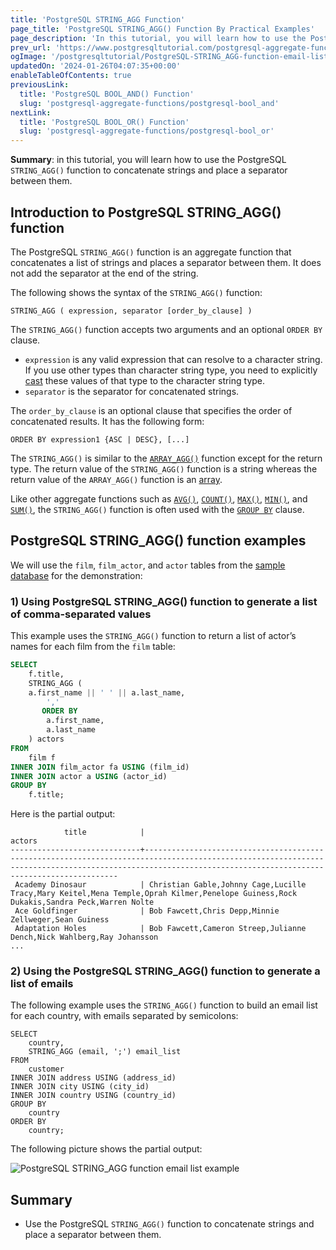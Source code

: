 ```yaml
---
title: 'PostgreSQL STRING_AGG Function'
page_title: 'PostgreSQL STRING_AGG() Function By Practical Examples'
page_description: 'In this tutorial, you will learn how to use the PostgreSQL STRING_AGG() function to concatenate strings and place a separator between them.'
prev_url: 'https://www.postgresqltutorial.com/postgresql-aggregate-functions/postgresql-string_agg-function/'
ogImage: '/postgresqltutorial/PostgreSQL-STRING_AGG-function-email-list-example.png'
updatedOn: '2024-01-26T04:07:35+00:00'
enableTableOfContents: true
previousLink:
  title: 'PostgreSQL BOOL_AND() Function'
  slug: 'postgresql-aggregate-functions/postgresql-bool_and'
nextLink:
  title: 'PostgreSQL BOOL_OR() Function'
  slug: 'postgresql-aggregate-functions/postgresql-bool_or'
---
```


**Summary**: in this tutorial, you will learn how to use the PostgreSQL `STRING_AGG()` function to concatenate strings and place a separator between them.

## Introduction to PostgreSQL STRING_AGG() function

The PostgreSQL `STRING_AGG()` function is an aggregate function that concatenates a list of strings and places a separator between them. It does not add the separator at the end of the string.

The following shows the syntax of the `STRING_AGG()` function:

```csssqlsql
STRING_AGG ( expression, separator [order_by_clause] )
```

The `STRING_AGG()` function accepts two arguments and an optional `ORDER BY` clause.

- `expression` is any valid expression that can resolve to a character string. If you use other types than character string type, you need to explicitly [cast](../postgresql-tutorial/postgresql-cast) these values of that type to the character string type.
- `separator` is the separator for concatenated strings.

The `order_by_clause` is an optional clause that specifies the order of concatenated results. It has the following form:

```
ORDER BY expression1 {ASC | DESC}, [...]
```

The `STRING_AGG()` is similar to the [`ARRAY_AGG()`](https://neon.tech/postgresql/postgresql-aggregate-functions/postgresql-array_agg-function/) function except for the return type. The return value of the `STRING_AGG()` function is a string whereas the return value of the `ARRAY_AGG()` function is an [array](../postgresql-tutorial/postgresql-array).

Like other aggregate functions such as [`AVG()`](postgresql-avg-function), [`COUNT()`](postgresql-count-function), [`MAX()`](postgresql-max-function), [`MIN()`](postgresql-min-function), and [`SUM()`](postgresql-sum-function), the `STRING_AGG()` function is often used with the [`GROUP BY`](../postgresql-tutorial/postgresql-group-by) clause.

## PostgreSQL STRING_AGG() function examples

We will use the `film`, `film_actor`, and `actor` tables from the [sample database](../postgresql-getting-started/postgresql-sample-database) for the demonstration:

### 1\) Using PostgreSQL STRING_AGG() function to generate a list of comma\-separated values

This example uses the `STRING_AGG()` function to return a list of actor’s names for each film from the `film` table:

```sql
SELECT
    f.title,
    STRING_AGG (
	a.first_name || ' ' || a.last_name,
        ','
       ORDER BY
        a.first_name,
        a.last_name
    ) actors
FROM
    film f
INNER JOIN film_actor fa USING (film_id)
INNER JOIN actor a USING (actor_id)
GROUP BY
    f.title;
```

Here is the partial output:

```
            title            |                                                                                                   actors
-----------------------------+------------------------------------------------------------------------------------------------------------------------------------------------------------------------------------------------------------
 Academy Dinosaur            | Christian Gable,Johnny Cage,Lucille Tracy,Mary Keitel,Mena Temple,Oprah Kilmer,Penelope Guiness,Rock Dukakis,Sandra Peck,Warren Nolte
 Ace Goldfinger              | Bob Fawcett,Chris Depp,Minnie Zellweger,Sean Guiness
 Adaptation Holes            | Bob Fawcett,Cameron Streep,Julianne Dench,Nick Wahlberg,Ray Johansson
...
```

### 2\) Using the PostgreSQL STRING_AGG() function to generate a list of emails

The following example uses the `STRING_AGG()` function to build an email list for each country, with emails separated by semicolons:

```
SELECT
    country,
    STRING_AGG (email, ';') email_list
FROM
    customer
INNER JOIN address USING (address_id)
INNER JOIN city USING (city_id)
INNER JOIN country USING (country_id)
GROUP BY
    country
ORDER BY
    country;
```

The following picture shows the partial output:

![PostgreSQL STRING_AGG function email list example](/postgresqltutorial/PostgreSQL-STRING_AGG-function-email-list-example.png)

## Summary

- Use the PostgreSQL `STRING_AGG()` function to concatenate strings and place a separator between them.
